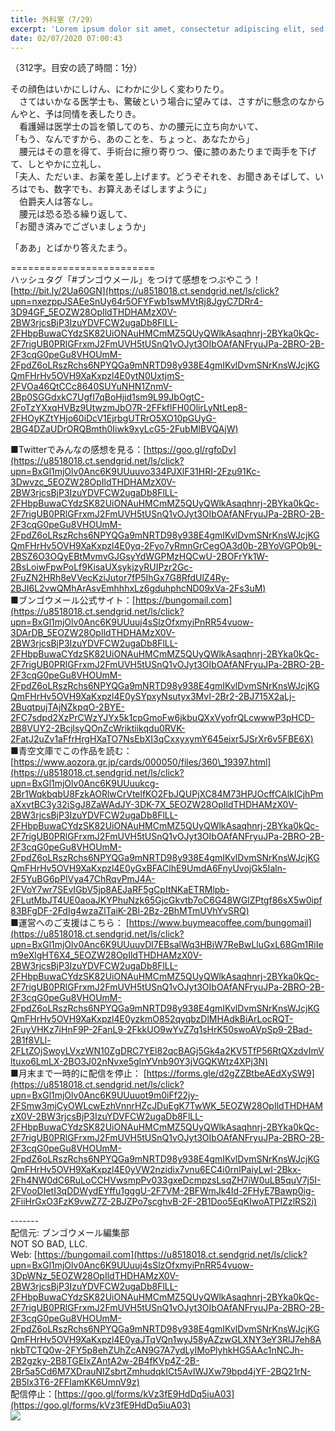 ```yaml
---
title: 外科室（7/29）
excerpt: 'Lorem ipsum dolor sit amet, consectetur adipiscing elit, sed do eiusmod tempor incididunt ut labore et dolore magna aliqua. Praesent elementum facilisis leo vel fringilla est ullamcorper eget. At imperdiet dui accumsan sit amet nulla facilisi morbi tempus.'
date: 02/07/2020 07:00:43
---
```


（312字。目安の読了時間：1分）  
  
その顔色はいかにしけん、にわかに少しく変わりたり。  
　さてはいかなる医学士も、驚破という場合に望みては、さすがに懸念のなからんやと、予は同情を表したりき。  
　看護婦は医学士の旨を領してのち、かの腰元に立ち向かいて、  
「もう、なんですから、あのことを、ちょっと、あなたから」  
　腰元はその意を得て、手術台に擦り寄りつ、優に膝のあたりまで両手を下げて、しとやかに立礼し、  
「夫人、ただいま、お薬を差し上げます。どうぞそれを、お聞きあそばして、いろはでも、数字でも、お算えあそばしますように」  
　伯爵夫人は答なし。  
　腰元は恐る恐る繰り返して、  
「お聞き済みでございましょうか」  
  
「ああ」とばかり答えたまう。  
  
\=========================  
ハッシュタグ「#ブンゴウメール」をつけて感想をつぶやこう！　  
[http://bit.ly/2Ua60GN](https://u8518018.ct.sendgrid.net/ls/click?upn=nxezppJSAEeSnUy64r5OFYFwb1swMVtRj8JgyC7DRr4-3D94GF_5EOZW28OpIldTHDHAMzX0V-2BW3rjcsBjP3IzuYDVFCW2ugaDb8FlLL-2FHbpBuwaCYdzSK82UiONAuHMCmMZ5QUyQWlkAsaqhnrj-2BYka0kQc-2F7rigUB0PRlGFrxmJ2FmUVH5tUSnQ1vOJyt3OIbOAfANFryuJPa-2BRO-2B-2F3cqG0peGu8VHOUmM-2FpdZ6oLRszRchs6NPYQGa9mNRTD98y938E4gmIKvlDvmSNrKnsWJcjKGQmFHrHv5OVH9XaKxpzl4E0ytN0UxtjmS-2FVOa46QtCCc8640SUYuNHN1ZnmV-2Bp0SGGdxkC7UgfI7qBoHjid1sm9L99JbOgtC-2FoTzYXxqHVBz9UtwzmJbO7R-2FFkflFH0OlirLyNtLep8-2FHOyKZtYHjo60iDcV1EjrbgUTRrO5XO10pGUyG-2BG4DZaUDrORQBmth0Iiwk9xyLcG5-2FubMIBVQAjW)  
  
■Twitterでみんなの感想を見る：[https://goo.gl/rgfoDv](https://u8518018.ct.sendgrid.net/ls/click?upn=BxGl1mjOlv0Anc6K9UUuuvo334PJXlF31HRI-2Fzu91Kc-3Dwvzc_5EOZW28OpIldTHDHAMzX0V-2BW3rjcsBjP3IzuYDVFCW2ugaDb8FlLL-2FHbpBuwaCYdzSK82UiONAuHMCmMZ5QUyQWlkAsaqhnrj-2BYka0kQc-2F7rigUB0PRlGFrxmJ2FmUVH5tUSnQ1vOJyt3OIbOAfANFryuJPa-2BRO-2B-2F3cqG0peGu8VHOUmM-2FpdZ6oLRszRchs6NPYQGa9mNRTD98y938E4gmIKvlDvmSNrKnsWJcjKGQmFHrHv5OVH9XaKxpzl4E0yq-2Fyo7yRmnGrCegOA3d0b-2BYoVGPOb9L-2BSZ6O3OQyEBtMvmvGJGsyYdWGPMzHQCwU-2BOFrYk1W-2BsLoiwFpwPoLf9KisaUXsykjzyRUIPzr2Gc-2FuZN2HRh8eVVecKziJutor7fP5IhGx7G8RfdUlZ4Ry-2BJI6L2vwQMhArAsvEmhhhxLz6gduhphcND09xVa-2Fs3uM)  
■ブンゴウメール公式サイト：[https://bungomail.com](https://u8518018.ct.sendgrid.net/ls/click?upn=BxGl1mjOlv0Anc6K9UUuuj4sSlzOfxmyiPnRR54vuow-3DArDB_5EOZW28OpIldTHDHAMzX0V-2BW3rjcsBjP3IzuYDVFCW2ugaDb8FlLL-2FHbpBuwaCYdzSK82UiONAuHMCmMZ5QUyQWlkAsaqhnrj-2BYka0kQc-2F7rigUB0PRlGFrxmJ2FmUVH5tUSnQ1vOJyt3OIbOAfANFryuJPa-2BRO-2B-2F3cqG0peGu8VHOUmM-2FpdZ6oLRszRchs6NPYQGa9mNRTD98y938E4gmIKvlDvmSNrKnsWJcjKGQmFHrHv5OVH9XaKxpzl4E0ySYpxyNsutyx3MvI-2Br2-2BJ715X2aLj-2BuqtpujTAjNZkpqO-2BYE-2FC7sdpd2XzPrCWzYJYx5k1cpGmoFw6jkbuQXxVyofrQLcwwwP3pHCD-2B8VUY2-2BcjlsyQOnZcWriktiikqdu0RVK-2FatJ2uZv1aFfrHrgHXaTO7NsEbXI3qCxxyxymY645eixr5JSrXr6v5FBE6X)  
■青空文庫でこの作品を読む：[https://www.aozora.gr.jp/cards/000050/files/360\_19397.html](https://u8518018.ct.sendgrid.net/ls/click?upn=BxGl1mjOlv0Anc6K9UUuukcg-2Br1WqkbqbU8FzkAORlwCrVtelfKO2FbJQUPjXC84M73HPJOcffCAlkICjhPmaXxvtBC3y32iSgJ8ZaWAdJY-3DK-7X_5EOZW28OpIldTHDHAMzX0V-2BW3rjcsBjP3IzuYDVFCW2ugaDb8FlLL-2FHbpBuwaCYdzSK82UiONAuHMCmMZ5QUyQWlkAsaqhnrj-2BYka0kQc-2F7rigUB0PRlGFrxmJ2FmUVH5tUSnQ1vOJyt3OIbOAfANFryuJPa-2BRO-2B-2F3cqG0peGu8VHOUmM-2FpdZ6oLRszRchs6NPYQGa9mNRTD98y938E4gmIKvlDvmSNrKnsWJcjKGQmFHrHv5OVH9XaKxpzl4E0yGxBFAClhE9UmdA6FnyUvojGk5Ialn-2F5YuBG6pPlVya47ChRqvPmJ4A-2FVoY7wr7SEvIGbV5jp8AEJaRF5gCpItNKaETRMlpb-2FLutMbJT4UE0aoaJKYPhuNzk65GjcGkvtb7oC6G48WGlZPtgf86sX5w0ipf83BFgDF-2FdIg4wzaZlTaiK-2Bl-2Bz-2BhMTmUVhYvSRQ)  
■運営へのご支援はこちら： [https://www.buymeacoffee.com/bungomail](https://u8518018.ct.sendgrid.net/ls/click?upn=BxGl1mjOlv0Anc6K9UUuuvDl7EBsalWq3HBiW7ReBwLluGxL68Gm1RiIem9eXlgHT6X4_5EOZW28OpIldTHDHAMzX0V-2BW3rjcsBjP3IzuYDVFCW2ugaDb8FlLL-2FHbpBuwaCYdzSK82UiONAuHMCmMZ5QUyQWlkAsaqhnrj-2BYka0kQc-2F7rigUB0PRlGFrxmJ2FmUVH5tUSnQ1vOJyt3OIbOAfANFryuJPa-2BRO-2B-2F3cqG0peGu8VHOUmM-2FpdZ6oLRszRchs6NPYQGa9mNRTD98y938E4gmIKvlDvmSNrKnsWJcjKGQmFHrHv5OVH9XaKxpzl4E0yzkmO852qyqbzDlMHAdkBiArLocRQT-2FuyVHKz7iHnF9P-2FanL9-2FkkUO9wYvZ7q1sHrK50swoAVpSp9-2Bad-2B1f8VLl-2FLtZOjSwoyLVxzWN10ZgDRC7YEl82qcBAGj5Gk4a2KV5TfP56RtQXzdvImVltuxo6LmLX-2BO3J02nNvxe5gInYVnb90Y3jVGQKWtz4XPj3N)  
■月末まで一時的に配信を停止： [https://forms.gle/d2gZZBtbeAEdXySW9](https://u8518018.ct.sendgrid.net/ls/click?upn=BxGl1mjOlv0Anc6K9UUuuot9m0iFf22jy-2FSmw3mjCyOWLcwEzhVnnrHZcJDuEgK7TwWK_5EOZW28OpIldTHDHAMzX0V-2BW3rjcsBjP3IzuYDVFCW2ugaDb8FlLL-2FHbpBuwaCYdzSK82UiONAuHMCmMZ5QUyQWlkAsaqhnrj-2BYka0kQc-2F7rigUB0PRlGFrxmJ2FmUVH5tUSnQ1vOJyt3OIbOAfANFryuJPa-2BRO-2B-2F3cqG0peGu8VHOUmM-2FpdZ6oLRszRchs6NPYQGa9mNRTD98y938E4gmIKvlDvmSNrKnsWJcjKGQmFHrHv5OVH9XaKxpzl4E0yVW2nzidix7vnu6EC4i0rnlPaiyLwI-2Bkx-2Fh4NW0dC6RuLoCCHVwsmpPv033gxeDcmpzsLsqZH7iW0uLB5quV7j5I-2FVooDIetI3qDDWydEYffu1gggU-2F7VM-2BFWmJk4Id-2FHyE7Bawp0ig-2FiiHrGxO3FzK9vwZ7Z-2BJZPo7scghvB-2F-2B1Doo5EqKIwoATPIZzlRS2i)  
  
\-------  
配信元: ブンゴウメール編集部  
NOT SO BAD, LLC.  
Web: [https://bungomail.com](https://u8518018.ct.sendgrid.net/ls/click?upn=BxGl1mjOlv0Anc6K9UUuuj4sSlzOfxmyiPnRR54vuow-3DpWNz_5EOZW28OpIldTHDHAMzX0V-2BW3rjcsBjP3IzuYDVFCW2ugaDb8FlLL-2FHbpBuwaCYdzSK82UiONAuHMCmMZ5QUyQWlkAsaqhnrj-2BYka0kQc-2F7rigUB0PRlGFrxmJ2FmUVH5tUSnQ1vOJyt3OIbOAfANFryuJPa-2BRO-2B-2F3cqG0peGu8VHOUmM-2FpdZ6oLRszRchs6NPYQGa9mNRTD98y938E4gmIKvlDvmSNrKnsWJcjKGQmFHrHv5OVH9XaKxpzl4E0yaJTqVQn1wyJ58yAZzwGLXNY3eY3RlJ7eh8AnkbTCTQ0w-2FY5p8ehZUhZcAN9G7A7ydLyIMoPlyhkHG5AAc1nNCJh-2B2gzky-2B8TGEIxZAntA2w-2B4fKVp4Z-2B-2Br5a5Cd6M7XDrauNIZsbrtZmhudqkICt5AvIWJXw79bpd4jYF-2BQ21rN-2B5lx3T6-2FFIamKK6UmnV9z)  
配信停止：[https://goo.gl/forms/kVz3fE9HdDq5iuA03](https://goo.gl/forms/kVz3fE9HdDq5iuA03)  
![](https://u8518018.ct.sendgrid.net/wf/open?upn=ypZaqTjaYrwJSsa-2BLe7H7RcvxSux8rtM6dMtnptkxLQMLiJbmQ03whDMSt9-2BvxM-2BKE6ujadHWCHS-2FYDUUXrKB1ko48yvbyCc0cRihB-2Fp5Bay9wjnwFFFSOMUGZ1XsQFLSw-2BcLxQJ-2FKCEDcoi1anZIgJvE3TyObzYzg-2Bt8AWAP-2FLcg97twAAA6LbFt7c7pcUgCnSOUUmLChs-2BsW1u2HfSmvzhYZTd-2Fz0ubmwVgYfGOqTJRhQlnuLeRmj-2FgaZE-2BvHa1YIUXp1w-2BM3vLAMt7ndn-2FPWtHQh-2Bgta1rEaLB9HmCCKw1935Qu6DiD4-2FWlaGLdSHi40fzOGZstZFLdlqHaCzx3CQkZhyHWQKrS-2FjVAxb9dWyy7Y0Km25DOUSkmX5ssMr7uqVj-2FmrtnYe9W-2FD4qxuAr75QwiCbS59fQyhldWmaUILPs6Qh0E-2FQjYgKYRQYxpGZDn9QLE5JinT8WNbVaC0WA-3D-3D)
